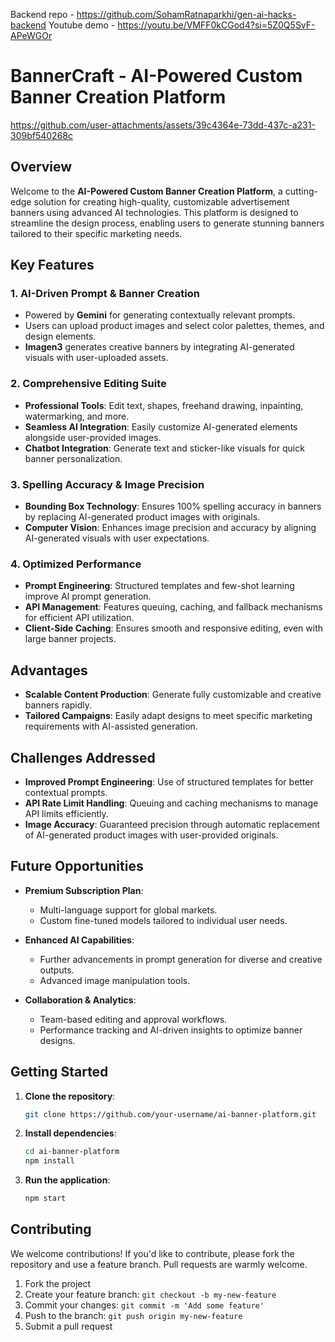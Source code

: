 Backend repo - https://github.com/SohamRatnaparkhi/gen-ai-hacks-backend
Youtube demo - https://youtu.be/VMFF0kCGod4?si=5Z0Q5SvF-APeWGOr

# BannerCraft - AI-Powered Custom Banner Creation Platform


https://github.com/user-attachments/assets/39c4364e-73dd-437c-a231-309bf540268c



## Overview

Welcome to the **AI-Powered Custom Banner Creation Platform**, a cutting-edge solution for creating high-quality, customizable advertisement banners using advanced AI technologies. This platform is designed to streamline the design process, enabling users to generate stunning banners tailored to their specific marketing needs.

## Key Features

### 1. AI-Driven Prompt & Banner Creation
- Powered by **Gemini** for generating contextually relevant prompts.
- Users can upload product images and select color palettes, themes, and design elements.
- **Imagen3** generates creative banners by integrating AI-generated visuals with user-uploaded assets.

### 2. Comprehensive Editing Suite
- **Professional Tools**: Edit text, shapes, freehand drawing, inpainting, watermarking, and more.
- **Seamless AI Integration**: Easily customize AI-generated elements alongside user-provided images.
- **Chatbot Integration**: Generate text and sticker-like visuals for quick banner personalization.

### 3. Spelling Accuracy & Image Precision
- **Bounding Box Technology**: Ensures 100% spelling accuracy in banners by replacing AI-generated product images with originals.
- **Computer Vision**: Enhances image precision and accuracy by aligning AI-generated visuals with user expectations.

### 4. Optimized Performance
- **Prompt Engineering**: Structured templates and few-shot learning improve AI prompt generation.
- **API Management**: Features queuing, caching, and fallback mechanisms for efficient API utilization.
- **Client-Side Caching**: Ensures smooth and responsive editing, even with large banner projects.

## Advantages

- **Scalable Content Production**: Generate fully customizable and creative banners rapidly.
- **Tailored Campaigns**: Easily adapt designs to meet specific marketing requirements with AI-assisted generation.
  
## Challenges Addressed

- **Improved Prompt Engineering**: Use of structured templates for better contextual prompts.
- **API Rate Limit Handling**: Queuing and caching mechanisms to manage API limits efficiently.
- **Image Accuracy**: Guaranteed precision through automatic replacement of AI-generated product images with user-provided originals.

## Future Opportunities

- **Premium Subscription Plan**: 
  - Multi-language support for global markets.
  - Custom fine-tuned models tailored to individual user needs.
  
- **Enhanced AI Capabilities**: 
  - Further advancements in prompt generation for diverse and creative outputs.
  - Advanced image manipulation tools.

- **Collaboration & Analytics**: 
  - Team-based editing and approval workflows.
  - Performance tracking and AI-driven insights to optimize banner designs.

## Getting Started

1. **Clone the repository**:
   ```bash
   git clone https://github.com/your-username/ai-banner-platform.git
   ```
2. **Install dependencies**:
   ```bash
   cd ai-banner-platform
   npm install
   ```
3. **Run the application**:
   ```bash
   npm start
   ```

## Contributing

We welcome contributions! If you'd like to contribute, please fork the repository and use a feature branch. Pull requests are warmly welcome.

1. Fork the project
2. Create your feature branch: `git checkout -b my-new-feature`
3. Commit your changes: `git commit -m 'Add some feature'`
4. Push to the branch: `git push origin my-new-feature`
5. Submit a pull request
